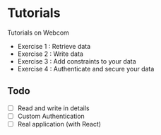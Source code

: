 # Tutorials
Tutorials on Webcom

- Exercise 1 : Retrieve data
- Exercise 2 : Write data
- Exercise 3 : Add constraints to your data 
- Exercise 4 : Authenticate and secure your data

## Todo
- [ ] Read and write in details
- [ ] Custom Authentication
- [ ] Real application (with React)
